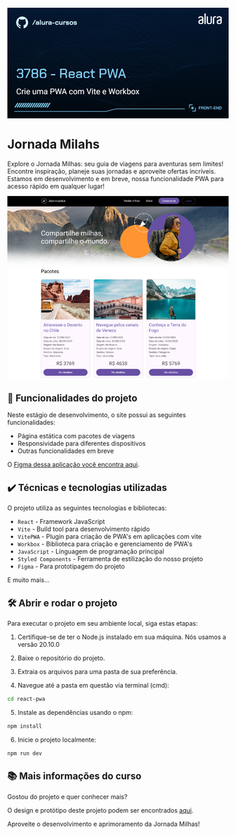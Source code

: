 ![Jornada Milhas](thumb.png)

# Jornada Milahs

Explore o Jornada Milhas: seu guia de viagens para aventuras sem limites! Encontre inspiração, planeje suas jornadas e aproveite ofertas incríveis. Estamos em desenvolvimento e em breve, nossa funcionalidade PWA para acesso rápido em qualquer lugar!

![Imagem da aplicação da Jornada Milhas](jornada-milhas.png)

## 🔨 Funcionalidades do projeto

Neste estágio de desenvolvimento, o site possui as seguintes funcionalidades:

- Página estática com pacotes de viagens
- Responsividade para diferentes dispositivos
- Outras funcionalidades em breve

O [Figma dessa aplicação você encontra aqui](https://www.figma.com/file/C9Hwa6VpPKLSM6pJVCMZgI/Jornada-Milhas-%7C-React-Service-Workers?type=design&node-id=0-1&mode=design&t=rZNRLbySPNz2Ugjf-0).

## ✔️ Técnicas e tecnologias utilizadas

O projeto utiliza as seguintes tecnologias e bibliotecas:

- `React` - Framework JavaScript
- `Vite` - Build tool para desenvolvimento rápido
- `VitePWA` - Plugin para criação de PWA's em aplicações com vite
- `Workbox` - Biblioteca para criação e gerenciamento de PWA's
- `JavaScript` - Linguagem de programação principal
- `Styled Components` - Ferramenta de estilização do nosso projeto
- `Figma` - Para prototipagem do projeto

E muito mais...

## 🛠️ Abrir e rodar o projeto

Para executar o projeto em seu ambiente local, siga estas etapas:

1. Certifique-se de ter o Node.js instalado em sua máquina. Nós usamos a versão 20.10.0

2. Baixe o repositório do projeto.

3. Extraia os arquivos para uma pasta de sua preferência.

4. Navegue até a pasta em questão via terminal (cmd):

```bash
cd react-pwa
```

5. Instale as dependências usando o npm:

```bash
npm install
```

6. Inicie o projeto localmente:

```bash
npm run dev
```

## 📚 Mais informações do curso

Gostou do projeto e quer conhecer mais?

O design e protótipo deste projeto podem ser encontrados [aqui](https://www.figma.com/file/C9Hwa6VpPKLSM6pJVCMZgI/Jornada-Milhas-%7C-React-Service-Workers?type=design&node-id=0-1&mode=design&t=rZNRLbySPNz2Ugjf-0). 

Aproveite o desenvolvimento e aprimoramento da Jornada Milhas!
